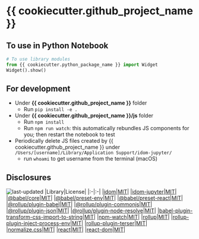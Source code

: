 # {{ cookiecutter.github_project_name }}
## To use in Python Notebook
```python
# To use library modules
from {{ cookiecutter.python_package_name }} import Widget
Widget().show()
```
## For development
- Under **{{ cookiecutter.github_project_name }}** folder
  - Run `pip install -e .`
- Under **{{ cookiecutter.github_project_name }}/js** folder
  - Run `npm install`
  - Run `npm run watch`: this automatically rebundles JS components for you; then restart the notebook to test
- Periodically delete JS files created by {{ cookiecutter.github_project_name }} under `/Users/[username]/Library/Application Support/idom-jupyter/`
  - run `whoami` to get username from the terminal (macOS)
## Disclosures
![last-updated](https://img.shields.io/badge/Last%20Updated-Dec%2028,%202022-lightgrey)
|Library|License|
|:-|:-|
|[idom](https://pypi.org/project/idom/)|[MIT](https://choosealicense.com/licenses/mit/)|
|[idom-jupyter](https://pypi.org/project/idom-jupyter/)|[MIT](https://choosealicense.com/licenses/mit/)|
|[@babel/core](https://www.npmjs.com/package/@babel/core)|[MIT](https://choosealicense.com/licenses/mit/)|
|[@babel/preset-env](https://www.npmjs.com/package/@babel/preset-env)|[MIT](https://choosealicense.com/licenses/mit/)|
|[@babel/preset-react](https://www.npmjs.com/package/@babel/preset-react)|[MIT](https://choosealicense.com/licenses/mit/)|
|[@rollup/plugin-babel](https://www.npmjs.com/package/@rollup/plugin-babel)|[MIT](https://choosealicense.com/licenses/mit/)|
|[@rollup/plugin-commonjs](https://www.npmjs.com/package/@rollup/plugin-commonjs)|[MIT](https://choosealicense.com/licenses/mit/)|
|[@rollup/plugin-json](https://www.npmjs.com/package/@rollup/plugin-json)|[MIT](https://choosealicense.com/licenses/mit/)|
|[@rollup/plugin-node-resolve](https://www.npmjs.com/package/@rollup/plugin-node-resolve)|[MIT](https://choosealicense.com/licenses/mit/)|
|[babel-plugin-transform-css-import-to-string](https://www.npmjs.com/package/babel-plugin-transform-css-import-to-string)|[MIT](https://choosealicense.com/licenses/mit/)|
|[npm-watch](https://www.npmjs.com/package/npm-watch)|[MIT](https://choosealicense.com/licenses/mit/)|
|[rollup](https://www.npmjs.com/package/rollup)|[MIT](https://choosealicense.com/licenses/mit/)|
|[rollup-plugin-inject-process-env](https://www.npmjs.com/package/rollup-plugin-inject-process-env)|[MIT](https://choosealicense.com/licenses/mit/)|
|[rollup-plugin-terser](https://www.npmjs.com/package/rollup-plugin-terser)|[MIT](https://choosealicense.com/licenses/mit/)|
|[normalize.css](https://www.npmjs.com/package/normalize.css)|[MIT](https://choosealicense.com/licenses/mit/)|
|[react](https://www.npmjs.com/package/react)|[MIT](https://choosealicense.com/licenses/mit/)|
|[react-dom](https://www.npmjs.com/package/react-dom)|[MIT](https://choosealicense.com/licenses/mit/)|
